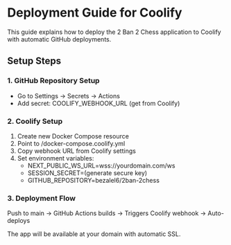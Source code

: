 # Deployment Guide for Coolify

This guide explains how to deploy the 2 Ban 2 Chess application to Coolify with automatic GitHub deployments.

## Setup Steps

### 1. GitHub Repository Setup
- Go to Settings → Secrets → Actions
- Add secret: COOLIFY_WEBHOOK_URL (get from Coolify)

### 2. Coolify Setup
1. Create new Docker Compose resource
2. Point to /docker-compose.coolify.yml
3. Copy webhook URL from Coolify settings
4. Set environment variables:
   - NEXT_PUBLIC_WS_URL=wss://yourdomain.com/ws
   - SESSION_SECRET=(generate secure key)
   - GITHUB_REPOSITORY=bezalel6/2ban-2chess

### 3. Deployment Flow
Push to main → GitHub Actions builds → Triggers Coolify webhook → Auto-deploys

The app will be available at your domain with automatic SSL.
